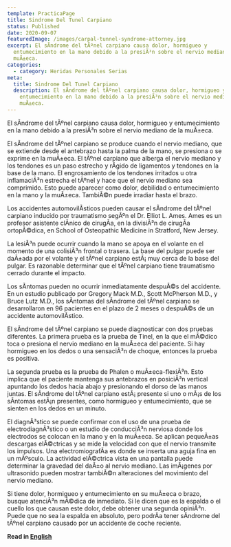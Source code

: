 ```yaml
---
template: PracticaPage
title: Sindrome Del Tunel Carpiano
status: Published
date: 2020-09-07
featuredImage: /images/carpal-tunnel-syndrome-attorney.jpg
excerpt: El sÃ­ndrome del tÃºnel carpiano causa dolor, hormigueo y
  entumecimiento en la mano debido a la presiÃ³n sobre el nervio mediano de la
  muÃ±eca.
categories:
  - category: Heridas Personales Serias
meta:
  title: Sindrome Del Tunel Carpiano
  description: El sÃ­ndrome del tÃºnel carpiano causa dolor, hormigueo y
    entumecimiento en la mano debido a la presiÃ³n sobre el nervio mediano de la
    muÃ±eca.
---
```

<!--StartFragment-->

El sÃ­ndrome del tÃºnel carpiano causa dolor, hormigueo y entumecimiento en la mano debido a la presiÃ³n sobre el nervio mediano de la muÃ±eca.



El sÃ­ndrome del tÃºnel carpiano se produce cuando el nervio mediano, que se extiende desde el antebrazo hasta la palma de la mano, se presiona o se exprime en la muÃ±eca. El tÃºnel carpiano que alberga el nervio mediano y los tendones es un paso estrecho y rÃ­gido de ligamentos y tendones en la base de la mano. El engrosamiento de los tendones irritados u otra inflamaciÃ³n estrecha el tÃºnel y hace que el nervio mediano sea comprimido. Esto puede aparecer como dolor, debilidad o entumecimiento en la mano y la muÃ±eca. TambiÃ©n puede irradiar hasta el brazo.

Los accidentes automovilÃ­sticos pueden causar el sÃ­ndrome del tÃºnel carpiano inducido por traumatismo segÃºn el Dr. Elliot L. Ames. Ames es un profesor asistente clÃ­nico de cirugÃ­a, en la divisiÃ³n de cirugÃ­a ortopÃ©dica, en School of Osteopathic Medicine in Stratford, New Jersey.

La lesiÃ³n puede ocurrir cuando la mano se apoya en el volante en el momento de una colisiÃ³n frontal o trasera. La base del pulgar puede ser daÃ±ada por el volante y el tÃºnel carpiano estÃ¡ muy cerca de la base del pulgar. Es razonable determinar que el tÃºnel carpiano tiene traumatismo cerrado durante el impacto.

Los sÃ­ntomas pueden no ocurrir inmediatamente despuÃ©s del accidente. En un estudio publicado por Gregory Mack M.D., Scott McPherson M.D., y Bruce Lutz M.D., los sÃ­ntomas del sÃ­ndrome del tÃºnel carpiano se desarrollaron en 96 pacientes en el plazo de 2 meses o despuÃ©s de un accidente automovilÃ­stico.

El sÃ­ndrome del tÃºnel carpiano se puede diagnosticar con dos pruebas diferentes. La primera prueba es la prueba de Tinel, en la que el mÃ©dico toca o presiona el nervio mediano en la muÃ±eca del paciente. Si hay hormigueo en los dedos o una sensaciÃ³n de choque, entonces la prueba es positiva.

La segunda prueba es la prueba de Phalen o muÃ±eca-flexiÃ³n. Esto implica que el paciente mantenga sus antebrazos en posiciÃ³n vertical apuntando los dedos hacia abajo y presionando el dorso de las manos juntas. El sÃ­ndrome del tÃºnel carpiano estÃ¡ presente si uno o mÃ¡s de los sÃ­ntomas estÃ¡n presentes, como hormigueo y entumecimiento, que se sienten en los dedos en un minuto.

El diagnÃ³stico se puede confirmar con el uso de una prueba de electrodiagnÃ³stico o un estudio de conducciÃ³n nerviosa donde los electrodos se colocan en la mano y en la muÃ±eca. Se aplican pequeÃ±as descargas elÃ©ctricas y se mide la velocidad con que el nervio transmite los impulsos. Una electromiografÃ­a es donde se inserta una aguja fina en un mÃºsculo. La actividad elÃ©ctrica vista en una pantalla puede determinar la gravedad del daÃ±o al nervio mediano. Las imÃ¡genes por ultrasonido pueden mostrar tambiÃ©n alteraciones del movimiento del nervio mediano.

Si tiene dolor, hormigueo y entumecimiento en su muÃ±eca o brazo, busque atenciÃ³n mÃ©dica de inmediato. Si le dicen que es la espalda o el cuello los que causan este dolor, debe obtener una segunda opiniÃ³n. Puede que no sea la espalda en absoluto, pero podrÃ­a tener sÃ­ndrome del tÃºnel carpiano causado por un accidente de coche reciente.

<!--EndFragment-->

**Read in [English](/practice-areas/carpal-tunnel-syndrome/)**